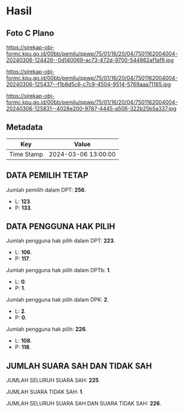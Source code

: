 # Hasil

## Foto C Plano

https://sirekap-obj-formc.kpu.go.id/00bb/pemilu/ppwp/75/01/16/20/04/7501162004004-20240306-124426--0d140069-ac73-472d-9700-544862af1af9.jpg

https://sirekap-obj-formc.kpu.go.id/00bb/pemilu/ppwp/75/01/16/20/04/7501162004004-20240306-125437--f1b8d5c6-c7c9-4504-9514-5769aaa71165.jpg

https://sirekap-obj-formc.kpu.go.id/00bb/pemilu/ppwp/75/01/16/20/04/7501162004004-20240306-125831--4028e200-9787-4445-a506-322b25b5a337.jpg


## Metadata

| Key        | Value               |
| ---------- | ------------------- |
| Time Stamp | 2024-03-06 13:00:00 |


## DATA PEMILIH TETAP

Jumlah pemilih dalam DPT: **256**.
 * L: **123**.
 * P: **133**.

## DATA PENGGUNA HAK PILIH

Jumlah pengguna hak pilih dalam DPT: **223**.
 * L: **106**.
 * P: **117**.

Jumlah pengguna hak pilih dalam DPTb: **1**.
 * L: **0**.
 * P: **1**.

Jumlah pengguna hak pilih dalam DPK: **2**.
 * L: **2**.
 * P: **0**.

Jumlah pengguna hak pilih: **226**.
 * L: **108**.
 * P: **118**.

## JUMLAH SUARA SAH DAN TIDAK SAH

JUMLAH SELURUH SUARA SAH: **225**.

JUMLAH SUARA TIDAK SAH: **1**.

JUMLAH SELURUH SUARA SAH DAN SUARA TIDAK SAH: **226**.


